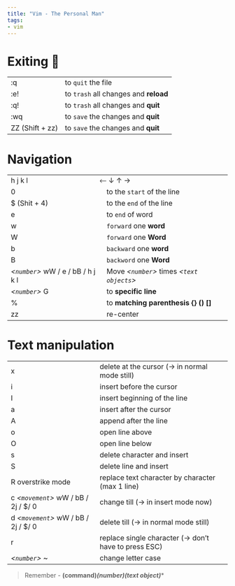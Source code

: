 ```yaml
---
title: "Vim - The Personal Man"
tags:
- vim
---
```


# Exiting 👻
|                 |                                       |
| --------------- | ------------------------------------- |
| :q              | to `quit` the file                    |
| :e!             | to `trash` all changes and **reload** |
| :q!             | to `trash` all changes and **quit**   |
| :wq             | to `save` the changes and **quit**    |
| ZZ (Shift + zz) | to `save` the changes and **quit**    |


# Navigation
|                                    |                                              |
| ---------------------------------- | -------------------------------------------- |
| h j k l                            |    ⃪ ↓ ↑ →                                      |
| 0                                  | to the `start` of the line                   |
| $ (Shit + 4)                       | to the `end` of the line                     |
| e                                  | to `end` of word                             |
| w                                  |`forward` one **word**                       |
| W                                  |`forward` one **Word**                       |
| b                                  |`backward` one **word**                      |
| B                                  |`backword` one **Word**                      |
| *<`number`>* wW / e / bB / h j k l | Move *<`number`>* times *<`text objects`>* |
| *<`number`>* G                         | to **specific line**                             |
| %                                  | to **matching parenthesis {} () []**             |
| zz                                 | re-center                                             |


# Text manipulation

|     |                                               |
| --- | --------------------------------------------- |
| x   | delete at the cursor (→ in normal mode still) |
| i | insert before the cursor |
| I | insert beginning of the line |
| a | insert after the cursor |
| A | append after the line |
| o | open line above |
| O | open line below |
| s | delete character and insert |
| S | delete line and insert |
| R overstrike mode | replace text character by character (max 1 line) |
| c *<`movement`>* wW / bB / 2j / $/ 0 | change till (→ in insert mode now) | cc - change one line |
| d *<`movement`>* wW / bB / 2j / $/ 0 | delete till (→ in normal mode still) | dd - delete one line ... |
| r | replace single character (→ don’t have to press ESC) |
| *<`number`>* ~ | change letter case |

> Remember - **(command)*(number)(text object)****





